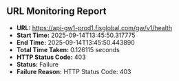 ## URL Monitoring Report

- **URL:** https://api-gw1-prod1.fisglobal.com/gw/v1/health
- **Start Time:** 2025-09-14T13:45:50.317775
- **End Time:** 2025-09-14T13:45:50.443890
- **Total Time Taken:** 0.126115 seconds
- **HTTP Status Code:** 403
- **Status:** Failure
- **Failure Reason:** HTTP Status Code: 403
